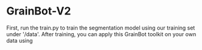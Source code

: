 # GrainBot-V2
First, run the train.py to train the segmentation model using our training set under '/data'. 
After training, you can apply this GrainBot toolkit on your own data using 
